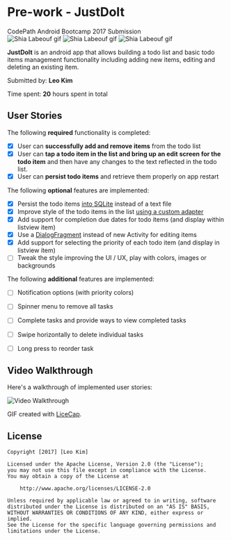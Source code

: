 # Pre-work - JustDoIt
CodePath Android Bootcamp 2017 Submission  
<img src='http://i.imgur.com/4fiOA4o.gif' title='Just do it' width='' alt='Shia Labeouf gif'/>
<img src='http://i.imgur.com/bTsDxkG.gif' title='Just do it' width='' alt='Shia Labeouf gif'/>
<img src='http://i.imgur.com/gtndx7I.gif' title='Just do it' width='' alt='Shia Labeouf gif'/>

**JustDoIt** is an android app that allows building a todo list and basic todo items management functionality including adding new items, editing and deleting an existing item.

Submitted by: **Leo Kim**

Time spent: **20** hours spent in total

## User Stories

The following **required** functionality is completed:

* [X] User can **successfully add and remove items** from the todo list
* [X] User can **tap a todo item in the list and bring up an edit screen for the todo item** and then have any changes to the text reflected in the todo list.
* [X] User can **persist todo items** and retrieve them properly on app restart

The following **optional** features are implemented:

* [X] Persist the todo items [into SQLite](http://guides.codepath.com/android/Persisting-Data-to-the-Device#sqlite) instead of a text file
* [X] Improve style of the todo items in the list [using a custom adapter](http://guides.codepath.com/android/Using-an-ArrayAdapter-with-ListView)
* [X] Add support for completion due dates for todo items (and display within listview item)
* [X] Use a [DialogFragment](http://guides.codepath.com/android/Using-DialogFragment) instead of new Activity for editing items
* [X] Add support for selecting the priority of each todo item (and display in listview item)
* [ ] Tweak the style improving the UI / UX, play with colors, images or backgrounds

The following **additional** features are implemented:

* [ ] Notification options (with priority colors)
* [ ] Spinner menu to remove all tasks 
* [ ] Complete tasks and provide ways to view completed tasks
* [ ] Swipe horizontally to delete individual tasks
* [ ] Long press to reorder task


## Video Walkthrough 

Here's a walkthrough of implemented user stories:

<img src='http://i.imgur.com/Ynym8mC.gif' title='Video Walkthrough' width='' alt='Video Walkthrough' />

GIF created with [LiceCap](http://www.cockos.com/licecap/).

## License

    Copyright [2017] [Leo Kim]

    Licensed under the Apache License, Version 2.0 (the "License");
    you may not use this file except in compliance with the License.
    You may obtain a copy of the License at

        http://www.apache.org/licenses/LICENSE-2.0

    Unless required by applicable law or agreed to in writing, software
    distributed under the License is distributed on an "AS IS" BASIS,
    WITHOUT WARRANTIES OR CONDITIONS OF ANY KIND, either express or implied.
    See the License for the specific language governing permissions and
    limitations under the License.
